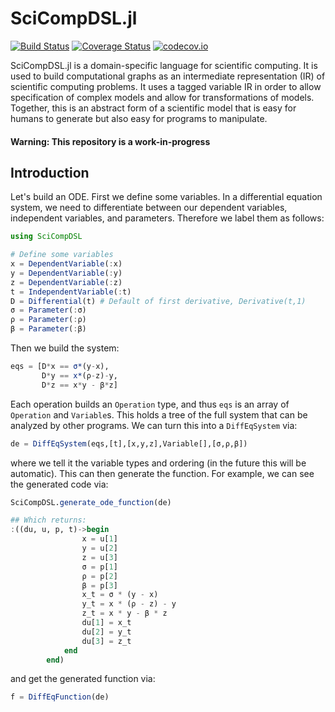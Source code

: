 # SciCompDSL.jl

[![Build Status](https://travis-ci.org/JuliaDiffEq/SciCompDSL.jl.svg?branch=master)](https://travis-ci.org/JuliaDiffEq/SciCompDSL.jl)
[![Coverage Status](https://coveralls.io/repos/JuliaDiffEq/SciCompDSL.jl/badge.svg?branch=master&service=github)](https://coveralls.io/github/JuliaDiffEq/SciCompDSL.jl?branch=master)
[![codecov.io](http://codecov.io/github/JuliaDiffEq/SciCompDSL.jl/coverage.svg?branch=master)](http://codecov.io/github/JuliaDiffEq/SciCompDSL.jl?branch=master)

SciCompDSL.jl is a domain-specific language for scientific computing. It is used
to build computational graphs as an intermediate representation (IR) of
scientific computing problems. It uses a tagged variable IR in order to allow
specification of complex models and allow for transformations of models. Together,
this is an abstract form of a scientific model that is easy for humans to generate
but also easy for programs to manipulate.

#### Warning: This repository is a work-in-progress

## Introduction

Let's build an ODE. First we define some variables. In a differential equation
system, we need to differentiate between our dependent variables, independent
variables, and parameters. Therefore we label them as follows:

```julia
using SciCompDSL

# Define some variables
x = DependentVariable(:x)
y = DependentVariable(:y)
z = DependentVariable(:z)
t = IndependentVariable(:t)
D = Differential(t) # Default of first derivative, Derivative(t,1)
σ = Parameter(:σ)
ρ = Parameter(:ρ)
β = Parameter(:β)
```

Then we build the system:

```julia
eqs = [D*x == σ*(y-x),
       D*y == x*(ρ-z)-y,
       D*z == x*y - β*z]
```

Each operation builds an `Operation` type, and thus `eqs` is an array of
`Operation` and `Variable`s. This holds a tree of the full system that can be
analyzed by other programs. We can turn this into a `DiffEqSystem` via:

```julia
de = DiffEqSystem(eqs,[t],[x,y,z],Variable[],[σ,ρ,β])
```

where we tell it the variable types and ordering (in the future this will be
automatic). This can then generate the function. For example, we can see the
generated code via:

```julia
SciCompDSL.generate_ode_function(de)

## Which returns:
:((du, u, p, t)->begin
                x = u[1]
                y = u[2]
                z = u[3]
                σ = p[1]
                ρ = p[2]
                β = p[3]
                x_t = σ * (y - x)
                y_t = x * (ρ - z) - y
                z_t = x * y - β * z
                du[1] = x_t
                du[2] = y_t
                du[3] = z_t
            end
        end)
```

and get the generated function via:

```julia
f = DiffEqFunction(de)
```
